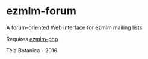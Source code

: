 # ezmlm-forum
A forum-oriented Web interface for ezmlm mailing lists

Requires [ezmlm-php](https://github.com/telabotanica/ezmlm-php)

Tela Botanica - 2016
